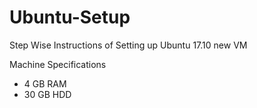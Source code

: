 # Ubuntu-Setup
Step Wise Instructions of Setting up Ubuntu 17.10 new VM

Machine Specifications
- 4 GB RAM
- 30 GB HDD
 
